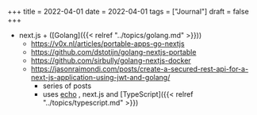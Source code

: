 +++
title = 2022-04-01
date = 2022-04-01
tags = ["Journal"]
draft = false
+++

-   next.js + ([Golang]({{< relref "../topics/golang.md" >}}))
    -   <https://v0x.nl/articles/portable-apps-go-nextjs>
    -   <https://github.com/dstotijn/golang-nextjs-portable>
    -   <https://github.com/sirbully/golang-nextjs-docker>
    -   <https://jasonraimondi.com/posts/create-a-secured-rest-api-for-a-next-js-application-using-jwt-and-golang/>
        -   series of posts
        -   uses [echo](https://echo.labstack.com/) , next.js and [TypeScript]({{< relref "../topics/typescript.md" >}})
